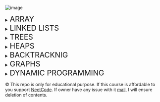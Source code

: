 ![image](https://imagedelivery.net/CLfkmk9Wzy8_9HRyug4EVA/dd1abac9-220d-4c4d-a8c5-d755e2606800/public)
<details>
<summary><h style="font-size: 24px;">ARRAY</h></summary>

### 0. [Kadane's Algorithm](https://youtu.be/ErfEEUBEcBk)
### 1. [Sliding Window Fixed Size](https://youtu.be/DD14vq0pJvM)
### 2. [Sliding Window Variable Size](https://youtu.be/JXqZItEi_20)
### 3. [Two Pointers](https://youtu.be/tw-PJ-TD_sQ)
### 4. [Prefix Sums](https://youtu.be/6z6f6A7o2CM)
</details>

<details>
<summary><h style="font-size: 24px;">LINKED LISTS</h></summary>

### 5. [Fast and Slow Pointers](https://youtu.be/e8_qounfVU4)

</details>

<details>
<summary><h style="font-size: 24px;">TREES</h></summary>

### 6. [Trie](https://youtu.be/gfOiTUO19m4)
### 7. [Union-Find](https://youtu.be/qncSz8jx424)
### 8. [Segment Tree](https://youtu.be/_7HMs-cuw7w)
### 9. [Iterative DFS](https://youtu.be/e2jJLL3orZ0)
</details>

<details>
<summary><h style="font-size: 24px;">HEAPS</h></summary>

### 10. [Two Heaps](https://youtu.be/DypTfxqAslI)

</details>


<details>
<summary><h style="font-size: 24px;">BACKTRACKNIG</h></summary>

### 11. [Subsets](https://youtu.be/0jNF90DKRYk)
### 12. [Combinations](https://youtu.be/3xNLiRN9y5U)
### 13. [Permutations](https://youtu.be/dmOAvfR3ONE)

</details>

<details>
<summary><h style="font-size: 24px;">GRAPHS</h></summary>

### 14. [Dijkstra's](https://youtu.be/RrPiKwTarxE)
### 15. [Prim's](https://youtu.be/0-Wx5OOYbaM)
### 16. [Kruskal's](https://youtu.be/N2aDImJhiVk)
### 17. [Topological Sort](https://youtu.be/mVi49TCKBF4)

</details>

<details>
<summary><h style="font-size: 24px;">DYNAMIC PROGRAMMING</h></summary>

### 18. [0 / 1 Knapsack](https://youtu.be/G62sib6vJeM)
### 19. [Unbounded Knapsack](https://youtu.be/bo2KswDMB0Y)
### 20. [LCS](https://youtu.be/LotT8Ng0Fho)
### 21. [ Palindromes]()

</details>


© This repo is only for educational purpose. If this course is affordable to you support [NeetCode](https://neetcode.io/pro).
If owner have any issue with it [mail](victor.myid@gmail.com), I will ensure deletion of contents.